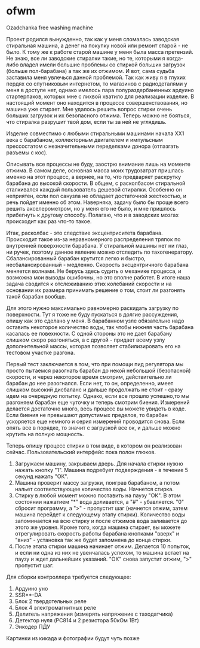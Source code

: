 # ofwm
Ozadchanka free washing machine 

Проект родился вынужденно, так как у меня сломалась заводская стиральная машина, а денег на покупку новой или ремонт старой - не было. К тому же к работе старой машине у меня была масса претензий. Не знаю, все ли заводские стиралки такие, но те, которыми я когда-либо владел имели большие проблемы со стиркой больших загрузок (больше пол-барабана) а так же их отжимом. И вот, сама судьба заставила меня увлечься данной проблемой. Так как живу я в глухих пердях со спутниковым интернетом, то магазинов с радиодеталями у меня в доступе нет, однако имелось пара полураздербаненных ардуино стартерпаков, которых мне с лихвой хватило для реализации изделие. В настоящий момент оно находится в процессе совершенствования, но машина уже стирает. Мне удалось решить вопрос стирки очень больших загрузок и их безопасного отжима. Теперь можно не бояться, что стиралка разрушит твой дом, если ты за ней не углядишь.

Изделие совместимо с любыми стиральными машинами начала ХХ1 века с барабаном, коллекторным двигателем и импульсным прессостатом с незначительными переделками донора (отпазгать разъемы с кос).

Описывать все процессы не буду, заострю внимание лишь на моменте отжима. В самом деле, основная масса моих трудозатрат пришлась именно на этот процесс, а вернее, на то, что предваряет раскрутку барабана до высокой скорости. В общем, с расколбасом стиральной сталкивался каждый пользователь дешевой стиралки. Особенно он неприятен, если пол санузла не обладает достаточной жесткостью, и речь пойдет именно об этом. Наверняка, задачу было бы проще всего решить акселерометром, но у меня его не было, и мне пришлось прибегнуть к другому способу. Полагаю, что и в заводских мозгах происходит как раз что-то такое. 

Итак, расколбас - это следствие эксцентриситета барабана. Происходит такое из-за неравномерного распределения тряпок по внутренней поверхности барабана. У стиральной машины нет ни глаз, ни ручек, поэтому данное явление можно отследить по тахогенератору. Сбалансированный барабан крутится легко и быстро, несбалансированный - медленно. Скорость эксцентричного барабана меняется волнами. Не берусь здесь судить о механике процесса, и возможна мои выводы ошибочны, но это вполне работет. В итоге наша задача сводится к отслеживанию этих колебаний скорости и на основании их размера принимать решение о том, стоит ли разгонять такой барабан вообще.

Для этого нужно максимально равномерно раскидать загрузку по поверхности. Тут я тоже не буду пускаться в долгие рассуждения, опишу как это сделано у меня. В барабанном узле обязательно надо оставить некоторое количество воды, так чтобы нижняя часть барабана касалась ее повехности. С одной стороны это не дает барабану слишком скоро разгоняться, а с другой - придает всему узлу дополнительной массы, которая позволяет стабилизировать его на тестовом участке разгона. 

Первый тест заключается в том, что при помощи пид регулятора мы просто пытаемся разогнать барабан до некой небольшой (безопасной) скорости, и через некоторое время смотрим, действительно ли барабан до нее разогнался. Если нет, то он, определенно, имеет слишком высокий дисбаланс и дальше продолжать не стоит - сразу идем на очередную попытку. Однако, если все прошло успешно,то мы разгоняем барабан еще чуточку и теперь смотрим биения. Измерений делается достаточно много, весь процесс вы можете увидеть в коде. Если биения не превышают допустимых пределов, то барабан ускоряется еще немного и серия измерений проводится снова. Если опять все в порядке, то значит с загрузкой все ок, и дальше можно крутить на полную мощность.

Теперь опишу процесс стирки в том виде, в котором он реализован сейчас. Пользовательский интерфейс пока полон глюков.
1. Загружаем машину, закрываем дверь. Для начала стирки нужно нажать кнопку "1". Машина подребует подверждения - в течение 5 секунд нажать "ОК".
2. Машина проверит массу загрузки, поиграв барабаном, а потом нальет соответствующее количество воды. Начнется стирка.
3. Стирку в любой момент можно поставить на паузу "ОК". В этом состоянии нажатием "*" вода доливается, а "#" - убавляется. "0" сбросит программу, а ">" - пропустит шаг (начнется отжим, затем машина перейдет к следующему этапу стирки). Количество воды запоминается на всю стирку и после отжимов вода заливается до этого же уровня. Кроме того, когда машина стирает, вы можете отрегулировать скорость работы барабана кнопками "вверх" и "вниз" - установка так же будет запомнена до конца стирки.
4. После этапа стирки машина начинает отжим. Делается 10 попыток, и если ни одна из них не увенчалась успехом, то машина встает на паузу и ждет дальнейших указаний. "ОК" снова запустит отжим, ">" пропустит шаг.

Для сборки контроллера требуется следующее:
1. Ардуино уно
2. SSR**-DA
3. Блок 2 твердотельных реле
4. Блок 4 электромагнитных реле
5. Делитель напряжения (измерять напряжение с таходатчика)
6. Детектор нуля (PC814 и 2 резистора 50кОм 1Вт)
7. Энкодер ПДУ

Картинки из кикада и фотографии будут чуть позже

